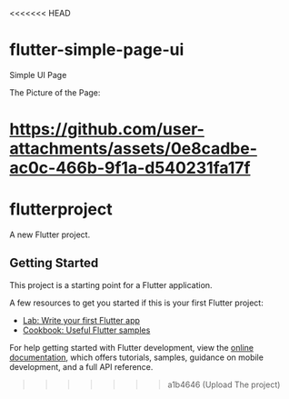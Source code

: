 <<<<<<< HEAD
# flutter-simple-page-ui
Simple UI Page

The Picture of the Page:

https://github.com/user-attachments/assets/0e8cadbe-ac0c-466b-9f1a-d540231fa17f
=======
# flutterproject

A new Flutter project.

## Getting Started

This project is a starting point for a Flutter application.

A few resources to get you started if this is your first Flutter project:

- [Lab: Write your first Flutter app](https://docs.flutter.dev/get-started/codelab)
- [Cookbook: Useful Flutter samples](https://docs.flutter.dev/cookbook)

For help getting started with Flutter development, view the
[online documentation](https://docs.flutter.dev/), which offers tutorials,
samples, guidance on mobile development, and a full API reference.
>>>>>>> a1b4646 (Upload The project)
